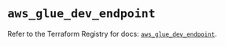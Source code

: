 # `aws_glue_dev_endpoint`

Refer to the Terraform Registry for docs: [`aws_glue_dev_endpoint`](https://registry.terraform.io/providers/hashicorp/aws/6.7.0/docs/resources/glue_dev_endpoint).
